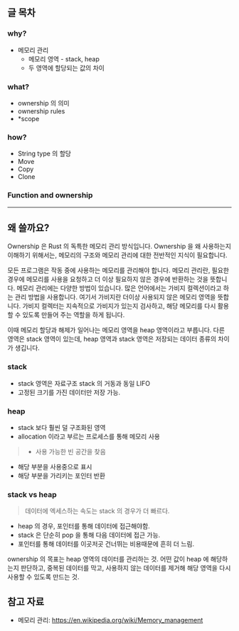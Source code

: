 ## 글 목차
### why?
- 메모리 관리
  - 메모리 영역 - stack, heap
  - 두 영역에 할당되는 값의 차이

### what?
- ownership 의 의미
- ownership rules
- *scope

### how?
- String type 의 할당
- Move
- Copy
- Clone

### Function and ownership

--------------------------

## 왜 쓸까요?
Ownership 은 Rust 의 독특한 메모리 관리 방식입니다. Ownership 을 왜 사용하는지 이해하기 위해서는, 
메모리의 구조와 메모리 관리에 대한 전반적인 지식이 필요합니다.

모든 프로그램은 작동 중에 사용하는 메모리를 관리해야 합니다. 메모리 관리란, 필요한 경우에 메모리를 사용을 요청하고
더 이상 필요하지 않은 경우에 반환하는 것을 뜻합니다. 메모리 관리에는 다양한 방법이 있습니다. 많은 언어에서는 
가비지 컬렉션이라고 하는 관리 방법을 사용합니다. 여기서 가비지란 더이상 사용되지 않은 메모리 영역을 뜻합니다.
가비지 컬렉터는 지속적으로 가비지가 있는지 검사하고, 해당 메모리를 다시 활용할 수 있도록 만들어 주는 역할을
하게 됩니다.

이때 메모리 할당과 해제가 일어나는 메모리 영역을 heap 영역이라고 부릅니다. 다른 영역은 stack 영역이 있는데,
heap 영역과 stack 영역은 저장되는 데이터 종류의 차이가 생깁니다. 

### stack
- stack 영역은 자료구조 stack 의 거동과 동일 LIFO
- 고정된 크기를 가진 데이터만 저장 가능.

### heap
- stack 보다 훨씬 덜 구조화된 영역
- allocation 이라고 부르는 프로세스를 통해 메모리 사용

> - 사용 가능한 빈 공간을 찾음
- 해당 부분을 사용중으로 표시
- 해당 부분을 가리키는 포인터 반환

### stack vs heap
> 데이터에 엑세스하는 속도는 stack 의 경우가 더 빠르다.
- heap 의 경우, 포인터를 통해 데이터에 접근해야함. 
- stack 은 단순히 pop 을 통해 다음 데이터에 접근 가능.
- 포인터를 통해 데이터를 이곳저곳 건너뛰는 비용때문에 흔히 더 느림.

ownership 의 목표는 heap 영역의 데이터를 관리하는 것.
어떤 값이 heap 에 해당하는지 판단하고, 중복된 데이터를 막고,
사용하지 않는 데이터를 제거해 해당 영역을 다시 사용할 수 있도록 만드는 것.


## 참고 자료
- 메모리 관리: https://en.wikipedia.org/wiki/Memory_management